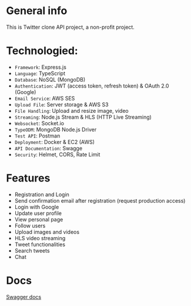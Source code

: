 # General info

This is Twitter clone API project, a non-profit project.

# Technologied:

- `Framework`: Express.js
- `Language`: TypeScript
- `Database`: NoSQL (MongoDB)
- `Authentication`: JWT (access token, refresh token) & OAuth 2.0 (Google)
- `Email Service`: AWS SES
- `Upload File`: Server storage & AWS S3
- `File Handling`: Upload and resize image, video
- `Streaming`: Node.js Stream & HLS (HTTP Live Streaming)
- `Websocket`: Socket.io
- `TypeODM`: MongoDB Node.js Driver
- `Test API`: Postman
- `Deployment`: Docker & EC2 (AWS)
- `API Documentation`: Swagge
- `Security`: Helmet, CORS, Rate Limit

# Features

- Registration and Login
- Send confirmation email after registration (request production access)
- Login with Google
- Update user profile
- View personal page
- Follow users
- Upload images and videos
- HLS video streaming
- Tweet functionalities
- Search tweets
- Chat

# Docs

[Swagger docs](https://hotuankiet.com/api-docs/)
